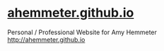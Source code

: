 # [ahemmeter.github.io](http://ahemmeter.github.io)
Personal / Professional Website for Amy Hemmeter
http://ahemmeter.github.io
